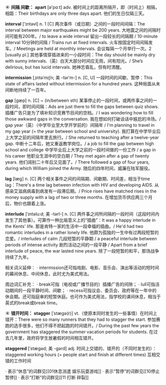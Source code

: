 ☀ <span class="category">**间隔 间歇：**</span>
<span class="vocabulary">**apart**</span> [ə'pɑːt] 
<span class="definition">adv. 被时间上的距离所隔开，即（时间上）相隔，相距：</span>Their birthdays are only three days apart. 他们的生日仅隔三天。

<span class="vocabulary">**interval**</span> ['ɪntəvl] 
<span class="definition">n. 1 [C] 两次事件（或日期）之间的一段时间间隔：</span>The interval between major earthquakes might be 200 years. 大地震之间的间隔时间可能有200年。/ to leave a wide interval 留出一段较长的间隔期 / 10-minute interval 10分钟的间隔 / Trains run at fixed intervals. 火车按固定时间间隔发车。/ Meetings are held at monthly intervals. 会议每隔一个月举行一次。<span class="definition">2 [usually pl.] 其他事情穿插进来的一小段时间：</span>The day should be mainly dry with sunny intervals.（英）白天大部分时间应无雨，间有阳光。/ She’s delirious, but has lucid intervals. 她神志昏乱，但有时清醒。
            
<span class="vocabulary">**intermission**</span> [ˌɪntəˈmɪʃn; 美 -tərˈm-]
<span class="definition">n. [C, U] 一段时间的间歇、暂停：</span>This state of affairs lasted without intermission for a hundred years. 这种局面从未间断地持续了一百年。            

<span class="vocabulary">**gap**</span> [gæp]
<span class="definition">n. [C] ~ (in/between sth) 某事停止的一段时间，或两件事之间的一段时间，即时间间隔：</span>Ads are just there to fill the gaps between quiz shows. 插播广告只是为了填补知识竞赛节目间的空档。/ I was wondering how to fill those awkward gaps in the conversation. 我在想如何打破谈话中尴尬的冷场。/ gap year（英）（中学毕业至大学开学前的）间隔年 / I'm planning to travel in my gap year (= the year between school and university). 我打算在中学毕业后上大学之前的间隔年里去旅行。/ She returned to teaching after a twelve-year gap. 中断十二年后，她又重返教学岗位。/ a job to fill the gap between high school and college 中学毕业后上大学之前的一段时间做的一份工作 / a gap in his career 他职业生涯中的空白期 / They met again after a gap of twenty years. 他们阔别二十年后又见面了。/ There followed a gap of four years, during which William joined the Army. 随后的四年时间，威廉在陆军服役。                

<span class="vocabulary">**lag**</span> [læg]
<span class="definition">n. [C] 两个相关事件之间的间隔期、间歇期、时间差，相当于time lag：</span>There's a time lag between infection with HIV and developing AIDS. 从感染艾滋病病毒到病发有一段滞后期。/ Price rises have matched rises in the money supply with a lag of two or three months. 在增加货币供应两三个月后，物价也跟着上涨。    
       
<span class="vocabulary">**interlude**</span> [ˈɪntəlu:d; 美 -tərl-]
<span class="definition">n. [C] 两件事之间所间隔的一段时间（这段时间内发生了其他事）。可算作一种比喻意义上的“插曲”：</span>It was a happy interlude in the Kents' life. 那是肯特一家的生活中一段幸福的插曲。/ He'd had two romantic interludes in a rather lonely life. 他颇为孤独的一生中有过两段短暂的恋爱。/ interludes of calm 几段短暂的平静期 / a peaceful interlude between periods of intense activity 剧烈活动之间的一段平静 / Apart from a brief interlude of peace, the war lasted nine years. 除了一段短暂的和平，那场战争持续了九年。           
           
相关词义延伸：
· intermission还可指戏剧、电影、音乐会、演出等活动的短时间的幕间休息、中间休息，此时尤为美式用法。

周边词汇补充：
· break可指（电视或广播节目的）插播广告的间隙；
· lull可指活动期间的一段平静时间、间歇；
· recess可指议会、委员会、政府等在一年中的休会期。还可指庭审的短暂休庭。也可作为美式用法，指学校的课间休息，相当于英式的break或break time。
     
☀ <span class="category">**错开时间：**</span>
<span class="vocabulary">**stagger**</span> [ˈstægə(r)]
<span class="definition">vt.（使原本同时发生的一些事情）在时间上错开：</span>There were so many runners that they had to stagger the start. 参加赛跑的选手很多，他们不得不把起跑的时间错开。/ During the past few years the government has staggered the summer vacation periods for students. 在过去几年里，政府将学生放暑假的时间相互错开。
           
<span class="vocabulary">**staggered**</span> [ˈstægəd; 美 -gərd]
<span class="definition">adj. 时间上交错的、错开的（不同时发生的）：</span>staggered working hours (= people start and finish at different times) 互相交错的工作时间

· 表示“休息”的词群见[[01休息消遣 娱乐玩耍游戏]]
· 表示“暂停”的词群见[[10停止 暂停]]
· 表示“打断”的词群见[[11 打断 碎裂]]
